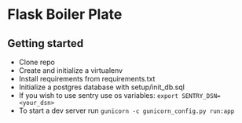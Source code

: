 # Flask Boiler Plate

## Getting started

* Clone repo
* Create and initialize a virtualenv
* Install requirements from requirements.txt
* Initialize a postgres database with setup/init_db.sql
* If you wish to use sentry use os variables: `export SENTRY_DSN=<your_dsn>`
* To start a dev server run `gunicorn -c gunicorn_config.py run:app`